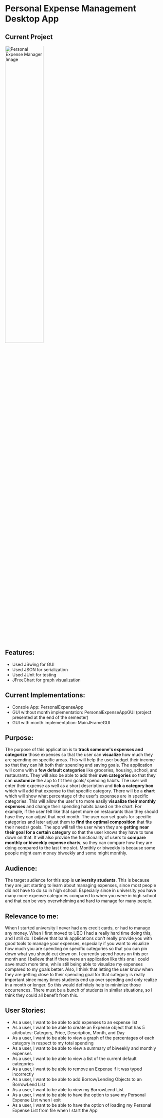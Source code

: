 # Personal Expense Management Desktop App

## Current Project

<img src="https://github.com/hpitta26/Personal_Expense_Manager_Project-JSwing/blob/main/Personal-Expense-Manager.png" alt="Personal Expense Manager Image" width=50%>

## Features:
- Used JSwing for GUI
- Used JSON for serialization
- Used JUnit for testing
- JFreeChart for graph visualization

## Current Implementations:
- Console App: PersonalExpenseApp
- GUI without month implementation: PersonalExpenseAppGUI (project presented at the end of the semester)
- GUI with month implementation: MainJFrameGUI

## Purpose:
The purpose of this application is to **track someone's expenses and categorize** those expenses
so that the user can **visualize** how much they are spending on specific
areas. This will help the user budget their income so that they can hit
both their spending and saving goals. The application will come
with a **few default categories** like groceries, housing, school, and restaurants. They
will also be able to add their **own categories** so that they can **customize** the
app to fit their goals/ spending habits. The user will enter their expense 
as well as a short description and **tick a category box** which will add that
expense to that specific category. There will be a **chart** which will show 
what percentage of the user's expenses are in specific categories.
This will allow the user's to more easily **visualize their monthly expenses** and
change their spending habits based on the chart. For example, if the user felt like that
spent more on restaurants than they should have they can adjust that next month.
The user can set goals for specific categories and later adjust them to **find the optimal composition** that
fits their needs/ goals. The app will tell the user when they are **getting near their
goal for a certain category** so that the user knows they have to tune down on that.
It will also provide the functionality of users to **compare monthly or biweekly expense charts**, so they
can compare how they are doing compared to the last time slot. Monthly or biweekly is because 
some people might earn money biweekly and some might monthly.

## Audience:
The target audience for this app is **university students**. This is because they are just
starting to learn about managing expenses, since most people did not have to do so in 
high school. Especially since in university you have many more expense categories compared to 
when you were in high school and that can be very overwhelming and hard to manage for many people.

## Relevance to me:
When I started university I never had any credit cards, or had to manage any money. When I first moved
to UBC I had a really hard time doing this, and I still do. I believe that bank applications don't really provide you
with good tools to manage your expenses, especially if you want to visualize how much
you are spending on specific categories so that you can pin down what you should cut down on. I currently spend hours
on this per month and I believe that if there were an application like this one I could save much more time, while still 
being able to visualize my expenses compared to my goals better. Also, I think that letting the user know when they are 
getting close to their spending goal for that category is really important since many times students end 
up over spending and only realize in a month or longer. So this would definitely help to minimize those occurrences.
There must be a bunch of students in similar situations, so I think they could all benefit from this.

## User Stories:
- As a user, I want to be able to add expenses to an expense list
- As a user, I want to be able to create an Expense object that has 5 attributes:
  Category, Price, Description, Month, and Day
- As a user, I want to be able to view a graph of the percentages of each category in respect to my total spending
- As a user, I want to be able to view a summary of biweekly and monthly expenses
- As a user, I want to be able to view a list of the current default categories
- As a user, I want to be able to remove an Expense if it was typed incorrectly
- As a user, I want to be able to add Borrow/Lending Objects to an BorrowLend List
- As a user, I want to be able to view my BorrowLend List
- As a user, I want to be able to have the option to save my Personal Expense List when I exit
- As a user, I want to be able to have the option of loading my Personal Expense List from file when I start the App
